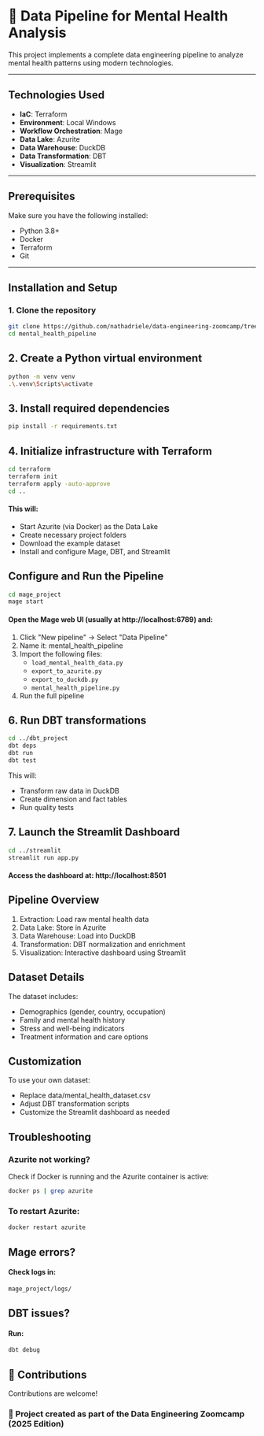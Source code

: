 # 🧬 Data Pipeline for Mental Health Analysis

This project implements a complete data engineering pipeline to analyze mental health patterns using modern technologies.

---

## Technologies Used

- **IaC**: Terraform  
- **Environment**: Local Windows  
- **Workflow Orchestration**: Mage  
- **Data Lake**: Azurite  
- **Data Warehouse**: DuckDB  
- **Data Transformation**: DBT  
- **Visualization**: Streamlit  

---

## Prerequisites

Make sure you have the following installed:

- Python 3.8+
- Docker
- Terraform
- Git

---

## Installation and Setup

### 1. Clone the repository

```bash
git clone https://github.com/nathadriele/data-engineering-zoomcamp/tree/main/project-2025
cd mental_health_pipeline
```

## 2. Create a Python virtual environment

```bash
python -m venv venv
.\.venv\Scripts\activate
```

## 3. Install required dependencies

```bash
pip install -r requirements.txt
```

## 4. Initialize infrastructure with Terraform

```bash
cd terraform
terraform init
terraform apply -auto-approve
cd ..
```

#### This will:

- Start Azurite (via Docker) as the Data Lake
- Create necessary project folders
- Download the example dataset
- Install and configure Mage, DBT, and Streamlit

## Configure and Run the Pipeline

```bash
cd mage_project
mage start
```

#### Open the Mage web UI (usually at http://localhost:6789) and:

1. Click "New pipeline" → Select "Data Pipeline"
2. Name it: mental_health_pipeline
3. Import the following files:
   - `load_mental_health_data.py`
   - `export_to_azurite.py`
   - `export_to_duckdb.py`
   - `mental_health_pipeline.py`
4. Run the full pipeline

## 6. Run DBT transformations

```bash
cd ../dbt_project
dbt deps
dbt run
dbt test
```

This will:

- Transform raw data in DuckDB
- Create dimension and fact tables
- Run quality tests

## 7. Launch the Streamlit Dashboard

```bash
cd ../streamlit
streamlit run app.py
```

#### Access the dashboard at: http://localhost:8501

## Pipeline Overview

1. Extraction: Load raw mental health data  
2. Data Lake: Store in Azurite  
3. Data Warehouse: Load into DuckDB  
4. Transformation: DBT normalization and enrichment  
5. Visualization: Interactive dashboard using Streamlit  

## Dataset Details

The dataset includes:

- Demographics (gender, country, occupation)
- Family and mental health history
- Stress and well-being indicators
- Treatment information and care options

## Customization

To use your own dataset:

- Replace data/mental_health_dataset.csv
- Adjust DBT transformation scripts
- Customize the Streamlit dashboard as needed

## Troubleshooting

### Azurite not working?

Check if Docker is running and the Azurite container is active:

```bash
docker ps | grep azurite
```

### To restart Azurite:

```bash
docker restart azurite
```

## Mage errors?

#### Check logs in:

```bash
mage_project/logs/
```

## DBT issues?

#### Run:

```bash
dbt debug
```

## 🤝 Contributions

Contributions are welcome!

### 📌 Project created as part of the Data Engineering Zoomcamp (2025 Edition)
